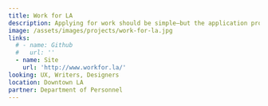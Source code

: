 ```yaml
---
title: Work for LA
description: Applying for work should be simple—but the application process for the City of LA is confusing and cumbersome. We’re going to make it easier to find the job of your dreams.
image: /assets/images/projects/work-for-la.jpg
links: 
  # - name: Github
  #   url: ''
  - name: Site
    url: 'http://www.workfor.la/'
looking: UX, Writers, Designers
location: Downtown LA
partner: Department of Personnel
---
```

